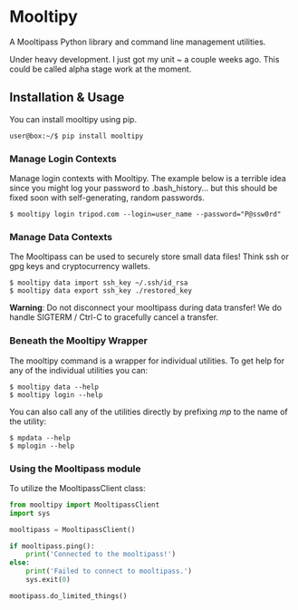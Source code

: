 # Mooltipy
A Mooltipass Python library and command line management utilities.

Under heavy development. I just got my unit ~ a couple weeks ago. This could be
called alpha stage work at the moment.

## Installation & Usage
You can install mooltipy using pip.
```
user@box:~/$ pip install mooltipy
```

### Manage Login Contexts
Manage login contexts with Mooltipy. The example below is a terrible idea
since you might log your password to .bash_history... but this should be
fixed soon with self-generating, random passwords.

```
$ mooltipy login tripod.com --login=user_name --password="P@ssw0rd"
```

### Manage Data Contexts
The Mooltipass can be used to securely store small data files! Think ssh or gpg
keys and cryptocurrency wallets.

```
$ mooltipy data import ssh_key ~/.ssh/id_rsa
$ mooltipy data export ssh_key ./restored_key
```

**Warning**: Do not disconnect your mooltipass during data transfer! We do
handle SIGTERM / Ctrl-C to gracefully cancel a transfer.

### Beneath the Mooltipy Wrapper
The mooltipy command is a wrapper for individual utilities. To get help for any
of the individual utilities you can:
```
$ mooltipy data --help
$ mooltipy login --help
```
You can also call any of the utilities directly by prefixing *mp* to the name
of the utility:
```
$ mpdata --help
$ mplogin --help
```

### Using the Mooltipass module
To utilize the MooltipassClient class:
```python
from mooltipy import MooltipassClient
import sys

mooltipass = MooltipassClient()

if mooltipass.ping():
    print('Connected to the mooltipass!')
else:
    print('Failed to connect to mooltipass.')
    sys.exit(0)

mootipass.do_limited_things()
```
